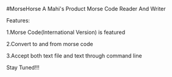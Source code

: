 #MorseHorse
A Mahi's Product
Morse Code Reader And Writer

Features:

1.Morse Code(International Version) is featured

2.Convert to and from morse code

3.Accept both text file and text through command line

Stay Tuned!!!